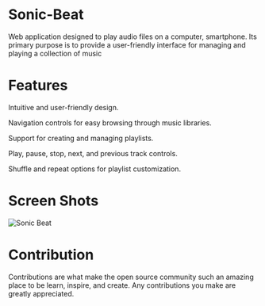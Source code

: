 # Sonic-Beat
Web application designed to play audio files on a computer, smartphone. Its primary purpose is to provide a user-friendly interface for managing and playing a collection of music

# Features
Intuitive and user-friendly design.

Navigation controls for easy browsing through music libraries.

Support for creating and managing playlists.

Play, pause, stop, next, and previous track controls.

Shuffle and repeat options for playlist customization.

# Screen Shots
![Sonic Beat](https://github.com/Harshp91/Sonic-Beat/assets/114309768/da4f10b9-bfee-44c7-b5ff-f6d3e96de68d)


# Contribution
Contributions are what make the open source community such an amazing place to be learn, inspire, and create. Any contributions you make are greatly appreciated.
